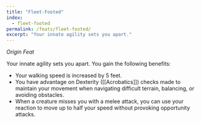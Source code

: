 ```yaml
---
title: "Fleet-Footed"
index:
  - fleet-footed
permalink: /feats/fleet-footed/
excerpt: "Your innate agility sets you apart."
---
```

*Origin Feat*

Your innate agility sets you apart. You gain the following benefits:

- Your walking speed is increased by 5 feet. 
- You have advantage on Dexterity ([[Acrobatics]]) checks made to maintain your movement when navigating difficult terrain, balancing, or avoiding obstacles.
- When a creature misses you with a melee attack, you can use your reaction to move up to half your speed without provoking opportunity attacks.